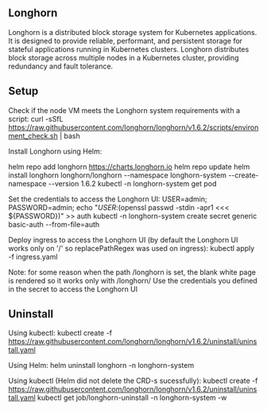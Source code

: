 ## Longhorn
Longhorn is a distributed block storage system for Kubernetes applications. It is designed to provide reliable, performant, and persistent storage for stateful applications running in Kubernetes clusters.
Longhorn distributes block storage across multiple nodes in a Kubernetes cluster, providing redundancy and fault tolerance.


## Setup
Check if the node VM meets the Longhorn system requirements with a script:
curl -sSfL https://raw.githubusercontent.com/longhorn/longhorn/v1.6.2/scripts/environment_check.sh | bash

Install Longhorn using Helm:

helm repo add longhorn https://charts.longhorn.io
helm repo update
helm install longhorn longhorn/longhorn --namespace longhorn-system --create-namespace --version 1.6.2
kubectl -n longhorn-system get pod

Set the credentials to access the Longhorn UI:
USER=admin; PASSWORD=admin; echo "${USER}:$(openssl passwd -stdin -apr1 <<< ${PASSWORD})" >> auth
kubectl -n longhorn-system create secret generic basic-auth --from-file=auth

Deploy ingress to access the Longhorn UI (by default the Longhorn UI works only on '/' so replacePathRegex was used on ingress):
kubectl apply -f ingress.yaml

Note: for some reason when the path /longhorn is set, the blank white page is rendered so it works only with /longhorn/
Use the credentials you defined in the secret to access the Longhorn UI

## Uninstall
Using kubectl:
kubectl create -f https://raw.githubusercontent.com/longhorn/longhorn/v1.6.2/uninstall/uninstall.yaml

Using Helm:
helm uninstall longhorn -n longhorn-system

Using kubectl (Helm did not delete the CRD-s sucessfully):
kubectl create -f https://raw.githubusercontent.com/longhorn/longhorn/v1.6.2/uninstall/uninstall.yaml
kubectl get job/longhorn-uninstall -n longhorn-system -w
